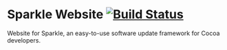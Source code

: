 # Sparkle Website [![Build Status](https://travis-ci.org/sparkle-project/sparkle-project.github.io.svg?branch=master)](https://travis-ci.org/sparkle-project/sparkle-project.github.io)

Website for Sparkle, an easy-to-use software update framework for Cocoa developers.
